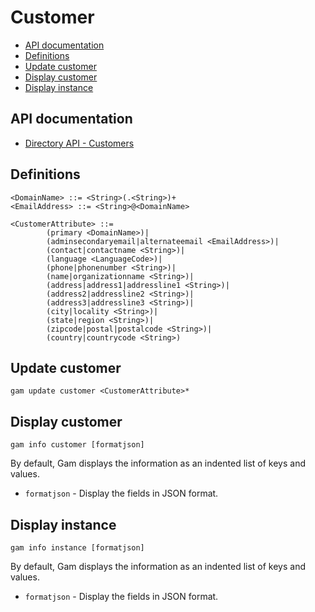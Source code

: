 # Customer
- [API documentation](#api-documentation)
- [Definitions](#definitions)
- [Update customer](#update-customer)
- [Display customer](#display-customer)
- [Display instance](#display-instance)

## API documentation
* [Directory API - Customers](https://developers.google.com/admin-sdk/directory/reference/rest/v1/customers)

## Definitions
```
<DomainName> ::= <String>(.<String>)+
<EmailAddress> ::= <String>@<DomainName>

<CustomerAttribute> ::=
        (primary <DomainName>)|
        (adminsecondaryemail|alternateemail <EmailAddress>)|
        (contact|contactname <String>)|
        (language <LanguageCode>)|
        (phone|phonenumber <String>)|
        (name|organizationname <String>)|
        (address|address1|addressline1 <String>)|
        (address2|addressline2 <String>)|
        (address3|addressline3 <String>)|
        (city|locality <String>)|
        (state|region <String>)|
        (zipcode|postal|postalcode <String>)|
        (country|countrycode <String>)
```
## Update customer
```
gam update customer <CustomerAttribute>*
```
## Display customer
```
gam info customer [formatjson]
```
By default, Gam displays the information as an indented list of keys and values.
* `formatjson` - Display the fields in JSON format.

## Display instance
```
gam info instance [formatjson]
```
By default, Gam displays the information as an indented list of keys and values.
* `formatjson` - Display the fields in JSON format.

